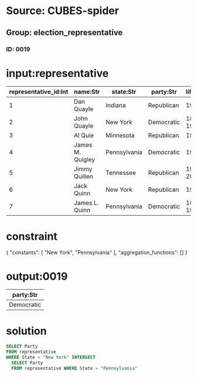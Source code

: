 # Source: CUBES-spider
## Group: election_representative
### ID: 0019

# input:representative

| representative_id:Int | name:Str | state:Str | party:Str | lifespan:Str |
|---|---|---|---|---|
| 1 | Dan Quayle | Indiana | Republican | 1947– |
| 2 | John Quayle | New York | Democratic | 1868–1930 |
| 3 | Al Quie | Minnesota | Republican | 1923– |
| 4 | James M. Quigley | Pennsylvania | Democratic | 1918– |
| 5 | Jimmy Quillen | Tennessee | Republican | 1916–2003 |
| 6 | Jack Quinn | New York | Republican | 1951– |
| 7 | James L. Quinn | Pennsylvania | Democratic | 1875–1960 |

# constraint

{
  "constants": [
    "New York",
    "Pennsylvania"
  ],
  "aggregation_functions": []
}

# output:0019

| party:Str |
|---|
| Democratic |

# solution

```sql
SELECT Party
FROM representative
WHERE State = "New York" INTERSECT
  SELECT Party
  FROM representative WHERE State = "Pennsylvania"
```
